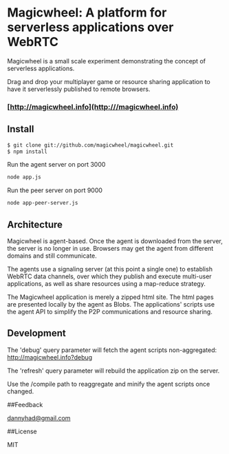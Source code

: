 # Magicwheel: A platform for serverless applications over WebRTC #

Magicwheel is a small scale experiment demonstrating the concept of serverless applications.

Drag and drop your multiplayer game or resource sharing application to have it serverlessly published to remote browsers.

### [http://magicwheel.info](http:///magicwheel.info)

## Install
```sh
$ git clone git://github.com/magicwheel/magicwheel.git
$ npm install
```

Run the agent server on port 3000
```sh
node app.js
```

Run the peer server on port 9000
```sh
node app-peer-server.js
```

## Architecture

Magicwheel is agent-based. Once the agent is downloaded from the server, the server is no longer in use. Browsers may get the agent from different domains and still communicate.

The agents use a signaling server (at this point a single one) to establish WebRTC data channels, over which they publish and execute multi-user applications, as well as share resources using a map-reduce strategy.

The Magicwheel application is merely a zipped html site. The html pages are presented locally by the agent as Blobs. The applications' scripts use the agent API to simplify the P2P communications and resource sharing.

## Development

The 'debug' query parameter will fetch the agent scripts non-aggregated: http://magicwheel.info?debug

The 'refresh' query parameter will rebuild the application zip on the server.

Use the /compile path to reaggregate and minify the agent scripts once changed.

##Feedback

dannyhad@gmail.com

##License

MIT